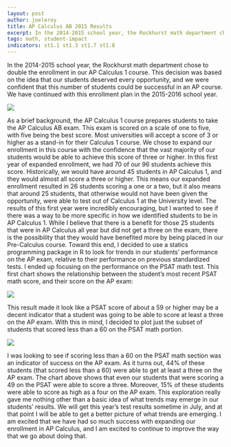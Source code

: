 ```yaml
---
layout: post
author: joeleroy
title: AP Calculus AB 2015 Results
excerpt: In the 2014-2015 school year, the Rockhurst math department chose to double the enrollment in our AP Calculus 1 course. This decision was based on the idea that our students deserved every opportunity, and we were confident that this number of students could be successful in an AP course. We have continued with this enrollment plan in the 2015-2016 school year.
tags: math, student-impact
indicators: st1.1 st1.3 st1.7 st1.8
---
```

In the 2014-2015 school year, the Rockhurst math department chose to double the enrollment in our AP Calculus 1 course. This decision was based on the idea that our students deserved every opportunity, and we were confident that this number of students could be successful in an AP course. We have continued with this enrollment plan in the 2015-2016 school year. 

<div class="flex-wrapper">
  <img src="{{ site.baseurl }}/img/MathCurriculum.jpg">
</div>

As a brief background, the AP Calculus 1 course prepares students to take the AP Calculus AB exam. This exam is scored on a scale of one to five, with five being the best score. Most universities will accept a score of 3 or higher as a stand-in for their Calculus 1 course. We chose to expand our enrollment in this course with the confidence that the vast majority of our students would be able to achieve this score of three or higher. In this first year of expanded enrollment, we had 70 of our 96 students achieve this score. Historically, we would have around 45 students in AP Calculus 1, and they would almost all score a three or higher. This means our expanded enrollment resulted in 26 students scoring a one or a two, but it also means that around 25 students, that otherwise would not have been given the opportunity, were able to test out of Calculus 1 at the University level. The results of this first year were incredibly encouraging, but I wanted to see if there was a way to be more specific in how we identified students to be in AP Calculus 1. While I believe that there is a benefit for those 25 students that were in AP Calculus all year but did not get a three on the exam, there is the possibility that they would have benefited more by being placed in our Pre-Calculus course. Toward this end, I decided to use a statics programming package in R to look for trends in our students’ performance on the AP exam, relative to their performance on previous standardized tests. I ended up focusing on the performance on the PSAT math test. This first chart shows the relationship between the student’s most recent PSAT math score, and their score on the AP exam:

<div class="flex-wrapper">
  <img src="{{ site.baseurl }}/img/apcab1.png">
</div>

This result made it look like a PSAT score of about a 59 or higher may be a decent indicator that a student was going to be able to score at least a three on the AP exam. With this in mind, I decided to plot just the subset of students that scored less than a 60 on the PSAT math portion.

<div class="flex-wrapper">
  <img src="{{ site.baseurl }}/img/apcab2.png">
</div>

I was looking to see if scoring less than a 60 on the PSAT math section was an indicator of success on the AP exam. As it turns out, 44% of these students (that scored less than a 60) were able to get at least a three on the AP exam. The chart above shows that even our students that were scoring a 49 on the PSAT were able to score a three. Moreover, 15% of these students were able to score as high as a four on the AP exam. This exploration really gave me nothing other than a basic idea of what trends may emerge in our students’ results. We will get this year’s test results sometime in July, and at that point I will be able to get a better picture of what trends are emerging. I am excited that we have had so much success with expanding our enrollment in AP Calculus, and I am excited to continue to improve the way that we go about doing that.
